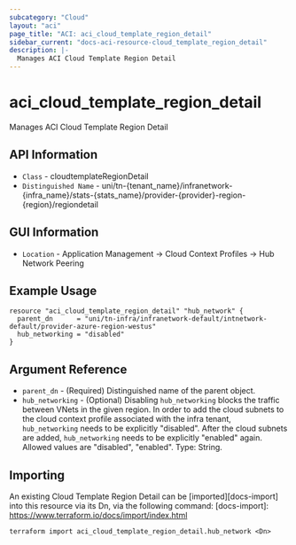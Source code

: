 ```yaml
---
subcategory: "Cloud"
layout: "aci"
page_title: "ACI: aci_cloud_template_region_detail"
sidebar_current: "docs-aci-resource-cloud_template_region_detail"
description: |-
  Manages ACI Cloud Template Region Detail
---
```


# aci_cloud_template_region_detail #

Manages ACI Cloud Template Region Detail

## API Information ##

* `Class` - cloudtemplateRegionDetail
* `Distinguished Name` - uni/tn-{tenant_name}/infranetwork-{infra_name}/stats-{stats_name}/provider-{provider}-region-{region}/regiondetail

## GUI Information ##

* `Location` - Application Management -> Cloud Context Profiles -> Hub Network Peering

## Example Usage ##

```hcl
resource "aci_cloud_template_region_detail" "hub_network" {
  parent_dn      = "uni/tn-infra/infranetwork-default/intnetwork-default/provider-azure-region-westus"
  hub_networking = "disabled"
}
```

## Argument Reference ##

* `parent_dn` - (Required) Distinguished name of the parent object.
* `hub_networking` - (Optional) Disabling `hub_networking` blocks the traffic between VNets in the given region. In order to add the cloud subnets to the cloud context profile associated with the infra tenant, `hub_networking` needs to be explicitly "disabled". After the cloud subnets are added, `hub_networking` needs to be explicitly "enabled" again. Allowed values are "disabled", "enabled". Type: String.


## Importing ##

An existing Cloud Template Region Detail can be [imported][docs-import] into this resource via its Dn, via the following command:
[docs-import]: https://www.terraform.io/docs/import/index.html

```
terraform import aci_cloud_template_region_detail.hub_network <Dn>
```
